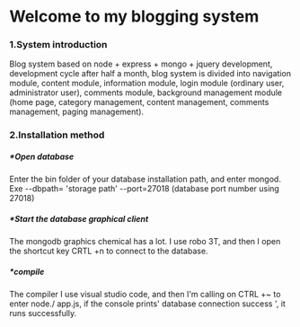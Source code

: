 # Welcome to my blogging system
### 1.System introduction
Blog system based on node + express + mongo + jquery development, development cycle after half a month, blog system is divided into navigation module, content module, information module, login module (ordinary user, administrator user), comments module, background management module (home page, category management, content management, comments management, paging management).
### 2.Installation method
##### *Open database
Enter the bin folder of your database installation path, and enter mongod. Exe --dbpath= 'storage path' --port=27018 (database port number using 27018)
##### *Start the database graphical client
The mongodb graphics chemical has a lot. I use robo 3T, and then I open the shortcut key CRTL +n to connect to the database.
##### *compile
The compiler I use visual studio code, and then I'm calling on CTRL +~ to enter node./ app.js, if the console prints' database connection success ', it runs successfully.
